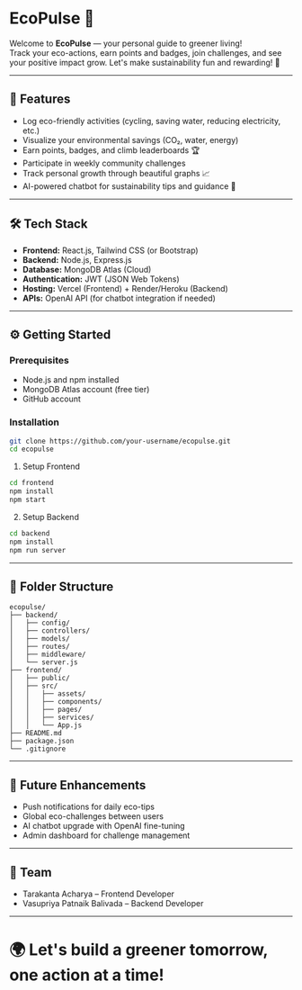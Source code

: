 # EcoPulse 🌱

Welcome to **EcoPulse** — your personal guide to greener living!  
Track your eco-actions, earn points and badges, join challenges, and see your positive impact grow. Let's make sustainability fun and rewarding! 🚀

---

## 🌟 Features
- Log eco-friendly activities (cycling, saving water, reducing electricity, etc.)
- Visualize your environmental savings (CO₂, water, energy)
- Earn points, badges, and climb leaderboards 🏆
- Participate in weekly community challenges
- Track personal growth through beautiful graphs 📈
- AI-powered chatbot for sustainability tips and guidance 🤖

---

## 🛠 Tech Stack
- **Frontend:** React.js, Tailwind CSS (or Bootstrap)
- **Backend:** Node.js, Express.js
- **Database:** MongoDB Atlas (Cloud)
- **Authentication:** JWT (JSON Web Tokens)
- **Hosting:** Vercel (Frontend) + Render/Heroku (Backend)
- **APIs:** OpenAI API (for chatbot integration if needed)

---

## ⚙️ Getting Started

### Prerequisites
- Node.js and npm installed
- MongoDB Atlas account (free tier)
- GitHub account

### Installation

```bash
git clone https://github.com/your-username/ecopulse.git
cd ecopulse
```

1. Setup Frontend
```bash
cd frontend
npm install
npm start
```

2. Setup Backend
```bash
cd backend
npm install
npm run server
```

---

## 📂 Folder Structure

```plaintext
ecopulse/
├── backend/
│   ├── config/
│   ├── controllers/
│   ├── models/
│   ├── routes/
│   ├── middleware/
│   └── server.js
├── frontend/
│   ├── public/
│   ├── src/
│   │   ├── assets/
│   │   ├── components/
│   │   ├── pages/
│   │   ├── services/
│   │   └── App.js
├── README.md
├── package.json
└── .gitignore
```

---

## 🚀 Future Enhancements
- Push notifications for daily eco-tips
- Global eco-challenges between users
- AI chatbot upgrade with OpenAI fine-tuning
- Admin dashboard for challenge management

---

## 🤝 Team
- Tarakanta Acharya – Frontend Developer
- Vasupriya Patnaik Balivada – Backend Developer

---

# 🌍 Let's build a greener tomorrow, one action at a time!